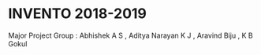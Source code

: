 # INVENTO 2018-2019
Major Project Group :
Abhishek A S ,
Aditya Narayan K J ,
Aravind Biju ,
K B Gokul

